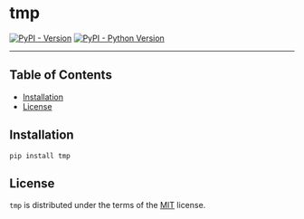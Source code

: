 # tmp

[![PyPI - Version](https://img.shields.io/pypi/v/tmp.svg)](https://pypi.org/project/tmp)
[![PyPI - Python Version](https://img.shields.io/pypi/pyversions/tmp.svg)](https://pypi.org/project/tmp)

-----

## Table of Contents

- [Installation](#installation)
- [License](#license)

## Installation

```console
pip install tmp
```

## License

`tmp` is distributed under the terms of the [MIT](https://spdx.org/licenses/MIT.html) license.
